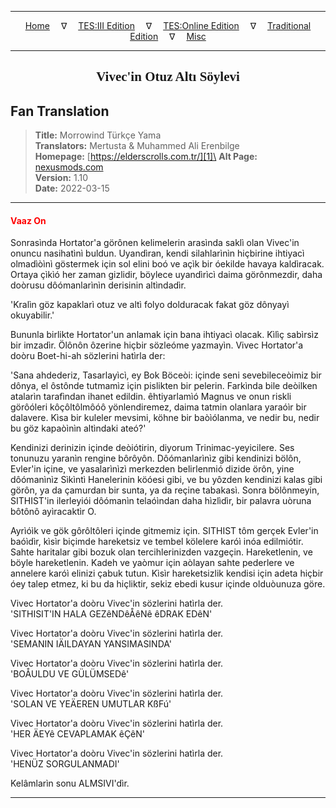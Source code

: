 
---

<!-- Jekyll Page Links -->

<center>
<a href="../../../../../index.html">Home</a>
&emsp;&nabla;&emsp;
<a href="../../../../index-tes3.html">TES:III Edition</a>
&emsp;&nabla;&emsp;
<a href="../../../../index-teso.html">TES:Online Edition</a>
&emsp;&nabla;&emsp;
<a href="../../../../index-traditional.html">Traditional Edition</a>
&emsp;&nabla;&emsp;
<a href="../../../../index-misc.html">Misc</a>
</center>

<!-- Markdown Body Below: -->

---

<center>
<h2><span style="font-family:Georgia">Vivec'in Otuz Altı Söylevi</span></h2>
</center>

## Fan Translation

> __Title:__ Morrowind Türkçe Yama\
> __Translators:__ Mertusta & Muhammed Ali Erenbilge\
> __Homepage:__ [https://elderscrolls.com.tr/][1]\
> __Alt Page:__ [nexusmods.com][2]\
> __Version:__ 1.10\
> __Date:__ 2022-03-15

[1]: https://elderscrolls.com.tr/
[2]: https://www.nexusmods.com/morrowind/mods/49502

---

#### <span style="color:red">Vaaz On</span>

Sonrasìnda Hortator'a görônen kelimelerin arasìnda saklì olan Vivec'in onuncu nasihatìnì buldun. Uyandìran, kendi silahlarìnìn hiçbirine ihtiyacì olmadìòìnì göstermek için sol elini boó ve açìk bir óekilde havaya kaldìracak. Ortaya çìkìó her zaman gizlidir, böylece uyandìrìcì daima görônmezdir, daha doòrusu dôómanlarìnìn derisinin altìndadìr.

'Kralìn göz kapaklarì otuz ve altì folyo dolduracak fakat göz dônyayì okuyabilir.'

Bununla birlikte Hortator'un anlamak için bana ihtiyacì olacak. Kìlìç sabìrsìz bir imzadìr. Ölônôn ôzerine hiçbir sözleóme yazmayìn. Vivec Hortator'a doòru Boet-hi-ah sözlerini hatìrla der:

'Sana ahdederiz, Tasarlayìcì, ey Bok Böceòi: içinde seni sevebileceòimiz bir dônya, el ôstônde tutmamìz için pislikten bir pelerin. Farkìnda bile deòilken atalarìn tarafìndan ihanet edildin. êhtiyarlamìó Magnus ve onun riskli görôóleri kôçôltôlmôóô yönlendiremez, daima tatmin olanlara yaraóìr bir dalavere. Kìsa bir kuleler mevsimi, köhne bir baòìólanma, ve nedir bu, nedir bu göz kapaòìnìn altìndaki ateó?'

Kendinizi derinizin içinde deòiótirin, diyorum Trinimac-yeyicilere. Ses tonunuzu yaranìn rengine bôrôyôn. Dôómanlarìnìz gibi kendinizi bölôn, Evler'in içine, ve yasalarìnìzì merkezden belirlenmió dizide örôn, yine dôómanìnìz Sìkìntì Hanelerinin köóesi gibi, ve bu yôzden kendinizi kalas gibi görôn, ya da çamurdan bir sunta, ya da reçine tabakasì. Sonra bölônmeyin, SITHIST'in ilerleyiói dôómanìn telaóìndan daha hìzlìdìr, bir palavra uòruna bôtônô ayìracaktìr O.

Ayrìóìk ve gök gôrôltôleri içinde gitmemiz için. SITHIST tôm gerçek Evler'in baóìdìr, kìsìr biçimde hareketsiz ve tembel kölelere karóì inóa edilmiótir. Sahte haritalar gibi bozuk olan tercihlerinizden vazgeçin. Hareketlenin, ve böyle hareketlenin. Kadeh ve yaòmur için aòlayan sahte pederlere ve annelere karóì elinizi çabuk tutun. Kìsìr hareketsizlik kendisi için adeta hiçbir óey talep etmez, ki bu da hiçliktir, sekiz ebedi kusur içinde olduòunuza göre.

Vivec Hortator'a doòru Vivec'in sözlerini hatìrla der.\
'SITHISIT'IN HALA GEZêNDêÅêNê êDRAK EDêN'

Vivec Hortator'a doòru Vivec'in sözlerini hatìrla der.\
'SEMANIN IÄILDAYAN YANSIMASINDA'

Vivec Hortator'a doòru Vivec'in sözlerini hatìrla der.\
'BOÅULDU VE GÜLÜMSEDê'

Vivec Hortator'a doòru Vivec'in sözlerini hatìrla der.\
'SOLAN VE YEÄEREN UMUTLAR KßFú'

Vivec Hortator'a doòru Vivec'in sözlerini hatìrla der.\
'HER ÄEYê CEVAPLAMAK êÇêN'

Vivec Hortator'a doòru Vivec'in sözlerini hatìrla der.\
'HENÜZ SORGULANMADI'

Kelâmlarìn sonu ALMSIVI'dìr.

---
